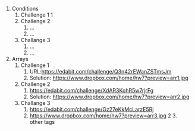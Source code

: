   1. Conditions
        1. Challenge 1
            1
        2. Challenge 2
            1. …
            2. …
        3. Challange 3
            1. …
            2. …
  2. Arrays
        1. Challenge 1
            1. URL:https://edabit.com/challenge/Q3n42rEWanZSTmsJm
            2. Solution: https://www.dropbox.com/home/hw7?preview=arr1.jpg
        2. Challenge 2
            1. https://edabit.com/challenge/XdAR3KohR5w7rjrFg
            2. Solution: https://www.dropbox.com/home/hw7?preview=arr2.jpg
        3. Challange 3
            1. https://edabit.com/challenge/Gz27eKkMcLarzE5Rj
            2. https://www.dropbox.com/home/hw7?preview=arr3.jpg
2
    3. other tags
